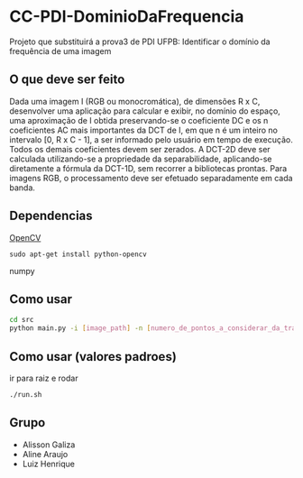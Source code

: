 # CC-PDI-DominioDaFrequencia
Projeto que substituirá a prova3 de PDI UFPB: Identificar o domínio da frequência de uma imagem

## O que deve ser feito
Dada uma imagem I (RGB ou monocromática), de dimensões R x C, desenvolver uma aplicação para calcular e exibir, no domínio do espaço, uma aproximação de I obtida preservando-se o coeficiente DC e os n coeficientes AC mais importantes da DCT de I, em que n é um inteiro no intervalo [0, R x C - 1], a ser informado pelo usuário em tempo de execução. Todos os demais coeficientes devem ser zerados. A DCT-2D deve ser calculada utilizando-se a propriedade da separabilidade, aplicando-se diretamente a fórmula da DCT-1D, sem recorrer a bibliotecas prontas. Para imagens RGB, o processamento deve ser efetuado separadamente em cada banda. 

## Dependencias
[OpenCV](https://docs.opencv.org/3.0-beta/index.html)
```
sudo apt-get install python-opencv
```

numpy

## Como usar
```sh
cd src
python main.py -i [image_path] -n [numero_de_pontos_a_considerar_da_transformada]
```


## Como usar (valores padroes)
ir para raiz e rodar

```sh
./run.sh
```

## Grupo
- Alisson Galiza
- Aline Araujo
- Luiz Henrique